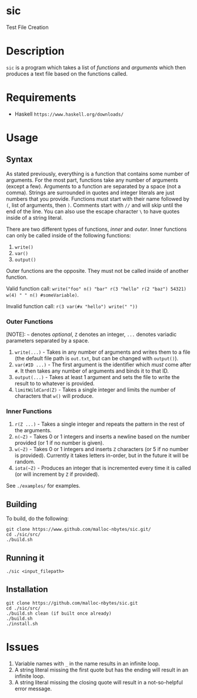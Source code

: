 # sic
Test File Creation

# Description
`sic` is a program which takes a list of *functions* and *arguments* which then produces a text file based on the functions called.

# Requirements
- Haskell
  `https://www.haskell.org/downloads/`

# Usage

## Syntax
As stated previously, everything is a function that contains some number of arguments. For the most part, functions take any number of arguments (except a few). Arguments to a function are separated by a space (not a comma). Strings are surrounded in quotes and integer literals are just numbers that you provide. Functions must start with their name followed by `(`, list of arguments, then `)`. Comments start with `//` and will skip until the end of the line. You can also use the escape character `\` to have quotes inside of a string literal.

There are two different types of functions, _inner_ and _outer_. Inner functions can only be called inside of the following functions:
1. `write()`
2. `var()`
3. `output()`

Outer functions are the opposite. They must not be called inside of another function.

Valid function call:
```write("foo" n() "bar" r(3 "hello" r(2 "baz") 54321) w(4) " " n() #someVariable)```.

Invalid function call:
```r(3 var(#x "hello") write(" "))```

### Outer Functions

[NOTE]: `~` denotes *optional*, `Z` denotes an integer, `...` denotes variadic parameters separated by a space.

1. `write(...)` - Takes in any number of arguments and writes them to a file (the default file path is `out.txt`, but can be changed with `output()`).
2. `var(#ID ...)` - The first argument is the identifier which *must* come after `#`. It then takes any number of arguments and binds it to that ID.
3. `output(...)` - Takes at least 1 argument and sets the file to write the result to to whatever is provided.
4. `limitWildCard(Z)` - Takes a single integer and limits the number of characters that `w()` will produce.

### Inner Functions

1. `r(Z ...)` - Takes a single integer and repeats the pattern in the rest of the arguments.
2. `n(~Z)` - Takes 0 or 1 integers and inserts a newline based on the number provided (or 1 if no number is given).
3. `w(~Z)` - Takes 0 or 1 integers and inserts `Z` characters (or 5 if no number is provided). Currently it takes letters in-order, but in the future it will be random.
4. `iota(~Z)` - Produces an integer that is incremented every time it is called (or will increment by `Z` if provided).

See `./examples/` for examples.

## Building
To build, do the following:
```
git clone https://www.github.com/malloc-nbytes/sic.git/
cd ./sic/src/
./build.sh
```

## Running it
`./sic <input_filepath>`

## Installation
```
git clone https://github.com/malloc-nbytes/sic.git
cd ./sic/src/
./build.sh clean (if built once already)
./build.sh
./install.sh
```

# Issues
1. Variable names with `_` in the name results in an infinite loop.
2. A string literal missing the first quote but has the ending will result in an infinite loop.
3. A string literal missing the closing quote will result in a not-so-helpful error message.
